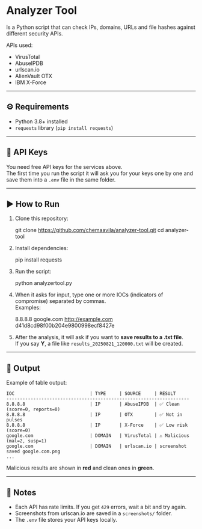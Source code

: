 
# Analyzer Tool

Is a Python script that can check IPs, domains, URLs and file hashes against different security APIs.

APIs used:
- VirusTotal
- AbuseIPDB
- urlscan.io
- AlienVault OTX
- IBM X-Force

---

## ⚙️ Requirements

- Python 3.8+ installed
- `requests` library (`pip install requests`)

---

## 🔑 API Keys

You need free API keys for the services above.  
The first time you run the script it will ask you for your keys one by one and save them into a `.env` file in the same folder.

---

## ▶️ How to Run

1. Clone this repository:
   
   git clone https://github.com/chemaavila/analyzer-tool.git
   cd analyzer-tool

3. Install dependencies:
 
   pip install requests
  

4. Run the script:
  
   python analyzertool.py
   

5. When it asks for input, type one or more IOCs (indicators of compromise) separated by commas.  
   Examples:
  
   8.8.8.8
   google.com
   http://example.com
   d41d8cd98f00b204e9800998ecf8427e
   

6. After the analysis, it will ask if you want to **save results to a .txt file**.  
   If you say **Y**, a file like `results_20250821_120000.txt` will be created.

---

## 📂 Output

Example of table output:

```
IOC                            | TYPE     | SOURCE     | RESULT
--------------------------------------------------------------------
8.8.8.8                        | IP       | AbuseIPDB  | ✅ Clean (score=0, reports=0)
8.8.8.8                        | IP       | OTX        | ✅ Not in pulses
8.8.8.8                        | IP       | X-Force    | ✅ Low risk (score=0)
google.com                     | DOMAIN   | VirusTotal | ⚠️ Malicious (mal=2, susp=1)
google.com                     | DOMAIN   | urlscan.io | screenshot saved google.com.png
...
```

Malicious results are shown in **red** and clean ones in **green**.

---

## 📝 Notes

- Each API has rate limits. If you get `429` errors, wait a bit and try again.  
- Screenshots from urlscan.io are saved in a `screenshots/` folder.  
- The `.env` file stores your API keys locally.  

